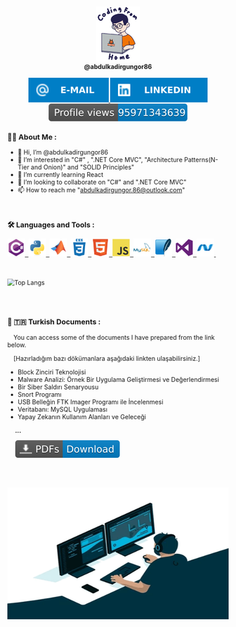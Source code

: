 
<div id="user" align="center">
  <br />
  <div id="user_icon">
    <a href="https://github.com/abdulkadirgungor86/">
    <img src="user1.gif" width="100"/>
    </a>
  </div>
  <div id="user_name">  <b>@abdulkadirgungor86</b> </div>
  <br />
  <div id="user_badges">
    <a href="mailto:abdulkadirgungor.86@outlook.com">
      <img src="E--Mail-blue.svg" alt="E-mail Badge"/>
    </a>
    <a href="https://tr.linkedin.com/in/abdulkadir-g%C3%BCng%C3%B6r?trk=people-guest_people_search-card">
      <img src="LinkedIn-blue.svg" alt="LinkedIn Badge"/>
    </a>
  </div>
  <div id="user_views">
     <a href="https://github.com/abdulkadirgungor86/">
      <img src="pv.svg" alt=""/>
     </a>
  <br />
</div>
</div>

### :man_technologist: About Me : 
- 👋 Hi, I’m @abdulkadirgungor86
- 👀 I’m interested in "C#" , ".NET Core MVC", "Architecture Patterns(N-Tier and Onion)" and "SOLID Principles"
- 🌱 I’m currently learning React
- 💞️ I’m looking to collaborate on "C#" and ".NET Core MVC"
- 📫 How to reach me "abdulkadirgungor.86@outlook.com"
<br />

 ### :hammer_and_wrench: Languages and Tools :
<div>
  <a href="https://github.com/abdulkadirgungor86/">
    <img src="csharp-original.svg" title="C#" alt="C#" width="40" height="40"/>&nbsp;
  </a>
  <a href="https://github.com/abdulkadirgungor86/">
    <img src="python-original.svg" title="Python" alt="Python" width="40" height="40"/>&nbsp;
  </a>
  <a href="https://github.com/abdulkadirgungor86/">
    <img src="matlab-original.svg" title="Matlab" alt="Matlab" width="40" height="40"/>&nbsp;
  </a>
  <a href="https://github.com/abdulkadirgungor86/">
    <img src="css3-plain-wordmark.svg"  title="CSS3" alt="CSS" width="40" height="40"/>&nbsp;
  </a>
  <a href="https://github.com/abdulkadirgungor86/">
    <img src="html5-original.svg" title="HTML5" alt="HTML" width="40" height="40"/>&nbsp;
  </a>
  <a href="https://github.com/abdulkadirgungor86/">
    <img src="javascript-original.svg" title="JavaScript" alt="JavaScript" width="40" height="40"/>&nbsp;
  </a>
  <a href="https://github.com/abdulkadirgungor86/">
    <img src="mysql-original-wordmark.svg" title="MySQL"  alt="MySQL" width="40" height="40"/>&nbsp;
  </a>
  <a href="https://github.com/abdulkadirgungor86/">
    <img src="sqlite-original.svg" title="SQLite" alt="SQLite" width="40" height="40"/>&nbsp;
  </a>
  <a href="https://github.com/abdulkadirgungor86/">
    <img src="visualstudio-plain.svg" title="Visual Studio" alt="Visual Studio" width="40" height="40"/>&nbsp;
  </a>
  <a href="https://github.com/abdulkadirgungor86/">
    <img src="dot-net-original.svg" title=".NET" alt=".NET" width="40" height="40"/>&nbsp;
  </a>
</div>  
<br />  
<br />

![Top Langs](https://github-readme-stats.vercel.app/api/top-langs/?username=abdulkadirgungor86)

<br />  
<br />

### 📝 🇹🇷   Turkish Documents :
  &emsp;You can access some of the documents I have prepared from the link below.
  
  &emsp;[Hazırladığım bazı dökümanlara aşağıdaki linkten ulaşabilirsiniz.]
   
   - Block Zinciri Teknolojisi
   - Malware Analizi: Örnek Bir Uygulama Geliştirmesi ve Değerlendirmesi
   - Bir Siber Saldırı Senaryousu
   - Snort Programı
   - USB Belleğin FTK Imager Programı ile İncelenmesi
   - Veritabanı: MySQL Uygulaması
   - Yapay Zekanın Kullanım Alanları ve Geleceği
   
  &emsp; ***...***
   
  <div id="document_1">
    &emsp;
    <a href="https://drive.google.com/drive/folders/1AAANN1BNvaOu3rdJ6nIcyXJ2fXl6bc1o">
      <img src="PDFs-Download-blue.svg" alt="Documents"/>
    </a>
<br />
<br />

<a href="https://abdulkadirgungor86.github.io/projects/"></a>

<br />
<br />
<div id="bottom" align="center">
  <a href="https://github.com/abdulkadir-gungor/">
    <img src="coder.gif" width="600" height="300"/>
 </a>
</div>
